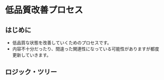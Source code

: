 # 低品質改善プロセス

## はじめに

- 低品質な状態を改善していくためのプロセスです。
- 内容不十分だったり、間違った関連性になっている可能性がありますが都度更新していきます。

## ロジック・ツリー
